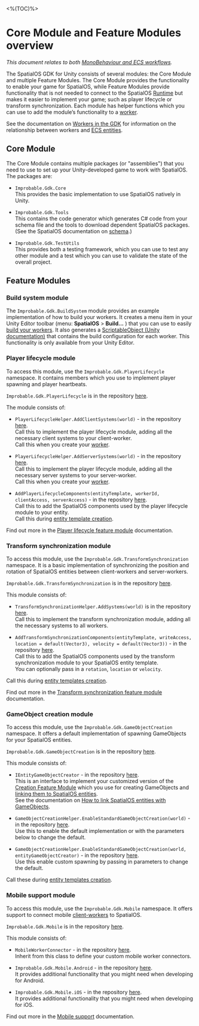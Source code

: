 [//]: # (Doc of docs reference 11)
[//]: # (TODO - which module is ECS or GO-MB specific and which is generic?)

<%(TOC)%>
# Core Module and Feature Modules overview
_This document relates to both [MonoBehaviour and ECS workflows]({{urlRoot}}/content/intro-workflows-spatialos-entities)._

The SpatialOS GDK for Unity consists of several modules: the Core Module and multiple Feature Modules. The Core Module provides the functionality to enable your game for SpatialOS, while Feature Modules provide functionality that is not needed to connect to the SpatialOS [Runtime]({{urlRoot}}/content/glossary#spatialos-runtime) but makes it easier to implement your game; such as player lifecycle or transform synchronization. Each module has helper functions which you can use to add the module’s functionality to a [worker](https://github.com/spatialos/UnityGDK/blob/master/docs/content/workers).

See the documentation on [Workers in the GDK]({{urlRoot}}/content/workers/workers-in-the-gdk) for information on the relationship between workers and [ECS entities]({{urlRoot}}/content/glossary#unity-ecs-entity).

## Core Module

The Core Module contains multiple packages (or "assemblies") that you need to use to set up your Unity-developed game to work with SpatialOS. The packages are:

* `Improbable.Gdk.Core` <br/>
This provides the basic implementation to use SpatialOS natively in Unity.

* `Improbable.Gdk.Tools`<br/>
 This contains the code generator which generates C# code from your schema file and the tools to download dependent SpatialOS packages. (See the SpatialOS documentation on [schema]({{urlRoot}}/content/glossary#schema).)

* `Improbable.Gdk.TestUtils` <br/>
This provides both a testing framework, which you can use to test any other module and a test which you can use to validate the state of the overall project.

## Feature Modules

### Build system module

The `Improbable.Gdk.BuildSystem` module provides an example implementation of how to build your workers. It creates a menu item in your Unity Editor toolbar (menu: **SpatialOS** > **Build...** ) that you can use to easily [build your workers]({{urlRoot}}/content/build#building-your-workers). It also generates a [ScriptableObject (Unity documentation)](https://docs.unity3d.com/ScriptReference/ScriptableObject.html) that contains the build configuration for each worker.  This functionality is only available from your Unity Editor.

### Player lifecycle module

To access this module, use the   `Improbable.Gdk.PlayerLifecycle` namespace. It contains members which you use to implement player spawning and player heartbeats.

`Improbable.Gdk.PlayerLifecycle` is in the repository [here](https://github.com/spatialos/gdk-for-unity/tree/master/workers/unity/Packages/com.improbable.gdk.playerlifecycle).

The module consists of:

* `PlayerLifecycleHelper.AddClientSystems(world)` -  in the repository [here](https://github.com/spatialos/gdk-for-unity/tree/master/workers/unity/Packages/com.improbable.gdk.playerlifecycle/PlayerLifecycleHelper.cs).<br/>
Call this to implement the player lifecycle module, adding all the necessary client systems to your client-worker.<br/>
Call this when you create your [worker]({{urlRoot}}/content/workers/workers-in-the-gdk).

* `PlayerLifecycleHelper.AddServerSystems(world)` -  in the repository [here](https://github.com/spatialos/gdk-for-unity/tree/master/workers/unity/Packages/com.improbable.gdk.playerlifecycle/PlayerLifecycleHelper.cs).<br/>
Call this to implement the player lifecycle module, adding all the necessary server systems to your server-worker.<br/>
Call this when you create your [worker]({{urlRoot}}/content/workers/workers-in-the-gdk).

* `AddPlayerLifecycleComponents(entityTemplate, workerId, clientAccess, serverAccess)` - in the repository [here](https://github.com/spatialos/gdk-for-unity/tree/master/workers/unity/Packages/com.improbable.gdk.playerlifecycle/PlayerLifecycleHelper.cs).<br/>
Call this to add the SpatialOS components used by the player lifecycle module to your entity.<br/>
Call this during [entity template creation]({{urlRoot}}/content/entity-templates).

Find out more in the [Player lifecycle feature module]({{urlRoot}}/content/modules/player-lifecycle-feature-module) documentation.

### Transform synchronization module

To access this module, use the `Improbable.Gdk.TransformSynchronization` namespace. It is a basic implementation of synchronizing the position and rotation of SpatialOS entities between client-workers and server-workers.

`Improbable.Gdk.TransformSynchronization` is in the repository [here](https://github.com/spatialos/gdk-for-unity/tree/master/workers/unity/Packages/com.improbable.gdk.transformsynchronization).

This module consists of:

* `TransformSynchronizationHelper.AddSystems(world)` is in the repository [here](https://github.com/spatialos/gdk-for-unity/tree/master/workers/unity/Packages/com.improbable.gdk.transformsynchronization).<br/>
Call this to implement the transform synchronization module, adding all the necessary systems to all workers.

* `AddTransformSynchronizationComponents(entityTemplate, writeAccess, location = default(Vector3), velocity = default(Vector3))` - in the repository [here](https://github.com/spatialos/gdk-for-unity/tree/master/workers/unity/Packages/com.improbable.gdk.transformsynchronization/TransformSynchronizationHelper.cs).<br/>
Call this to add the SpatialOS components used by the transform synchronization module to your SpatialOS entity template. <br/>
You can optionally pass in a `rotation`, `location` or `velocity`.

Call this during [entity templates creation]({{urlRoot}}/content/entity-templates).

Find out more in the [Transform synchronization feature module]({{urlRoot}}/content/modules/transform-feature-module) documentation.


### GameObject creation module

To access this module, use the `Improbable.Gdk.GameObjectCreation` namespace. It offers a default implementation of spawning GameObjects for your SpatialOS entities.

`Improbable.Gdk.GameObjectCreation` is in the repository [here](https://github.com/spatialos/gdk-for-unity/tree/master/workers/unity/Packages/com.improbable.gdk.gameobjectcreation).

This module consists of:

* `IEntityGameObjectCreator` - in the repository [here](https://github.com/spatialos/gdk-for-unity/tree/master/workers/unity/Packages/com.improbable.gdk.gameobjectcreation/IEntityGameObjectCreator.cs).
<br/>This is an interface to implement your customized version of the [Creation Feature Module]({{urlRoot}}/content/gameobject/linking-spatialos-entities) which you use for creating GameObjects and [linking them to SpatialOS entities]({{urlRoot}}/content/gameobject/linking-spatialos-entities).
<br/>See the documentation on [How to link SpatialOS entities with GameObjects]({{urlRoot}}/content//gameobject/linking-spatialos-entities).

* `GameObjectCreationHelper.EnableStandardGameObjectCreation(world)` - in the repository [here](https://github.com/spatialos/gdk-for-unity/tree/master/workers/unity/Packages/com.improbable.gdk.gameobjectcreation/GameObjectCreationHelper.cs).<br/>
Use this to enable the default implementation or with the parameters below to change the default.

* `GameObjectCreationHelper.EnableStandardGameObjectCreation(world,  entityGameObjectCreator)` - in the repository [here](https://github.com/spatialos/gdk-for-unity/tree/master/workers/unity/Packages/com.improbable.gdk.gameobjectcreation/GameObjectCreationHelper.cs).<br/>
Use this enable custom spawning by passing in parameters to change the default.


Call these during [entity templates creation]({{urlRoot}}/content/entity-templates).

### Mobile support module

To access this module, use the `Improbable.Gdk.Mobile` namespace. It offers support to connect mobile [client-workers]({{urlRoot}}/content/glossary#client-worker) to SpatialOS.

`Improbable.Gdk.Mobile` is in the repository [here](https://github.com/spatialos/gdk-for-unity/tree/master/workers/unity/Packages/com.improbable.gdk.mobile).

This module consists of:

* `MobileWorkerConnector` - in the repository [here](https://github.com/spatialos/gdk-for-unity/tree/master/workers/unity/Packages/com.improbable.gdk.mobile).<br/>
Inherit from this class to define your custom mobile worker connectors.

* `Improbable.Gdk.Mobile.Android` - in the repository [here](https://github.com/spatialos/gdk-for-unity/tree/master/workers/unity/Packages/com.improbable.gdk.mobile/Android).
<br/>It provides additional functionality that you might need when developing for Android.

* `Improbable.Gdk.Mobile.iOS` - in the repository [here](https://github.com/spatialos/gdk-for-unity/tree/master/workers/unity/Packages/com.improbable.gdk.mobile/iOS).
<br/>It provides additional functionality that you might need when developing for iOS.

Find out more in the [Mobile support]({{urlRoot}}/content/mobile/overview) documentation.
